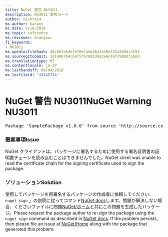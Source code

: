 ```yaml
---
title: NuGet 警告 NU3011
description: NU3011 警告コード
author: mishra14
ms.author: karann
ms.date: 8/16/2018
ms.topic: reference
ms.reviewer: anangaur
f1_keywords:
- NU3011
ms.openlocfilehash: 46c80fe6d5fb70efaeb36d1e49ef22a2b9dc3293
ms.sourcegitcommit: 1d1406764c6af5fb7801d462e0c4afc9092fa569
ms.translationtype: MT
ms.contentlocale: ja-JP
ms.lasthandoff: 09/04/2018
ms.locfileid: "43545734"
---
```

# <a name="nuget-warning-nu3011"></a><span data-ttu-id="be34e-103">NuGet 警告 NU3011</span><span class="sxs-lookup"><span data-stu-id="be34e-103">NuGet Warning NU3011</span></span>

<pre>Package 'SamplePackage v1.0.0' from source 'http://source.com/index.json': The primary signature is invalid.</pre>

### <a name="issue"></a><span data-ttu-id="be34e-104">懸案事項</span><span class="sxs-lookup"><span data-stu-id="be34e-104">Issue</span></span>

<span data-ttu-id="be34e-105">NuGet クライアントは、パッケージに署名するために使用する署名証明書の証明書チェーンを読み込むことはできませんでした。</span><span class="sxs-lookup"><span data-stu-id="be34e-105">NuGet client was unable to read the certificate chain for the signing certificate used to sign the package.</span></span>


### <a name="solution"></a><span data-ttu-id="be34e-106">ソリューション</span><span class="sxs-lookup"><span data-stu-id="be34e-106">Solution</span></span>

<span data-ttu-id="be34e-107">使用してパッケージを再署名するパッケージの作成者に依頼してください、 `nuget sign` 」の説明に従ってコマンド[NuGet docs](https://docs.microsoft.com/en-us/nuget/create-packages/sign-a-package)します。問題が解決しない場合、くださいファイルに問題[NuGet/ホーム](https://github.com/NuGet/Home/issues)と共にこの問題を生成したパッケージ。</span><span class="sxs-lookup"><span data-stu-id="be34e-107">Please request the package author to re-sign the package using the `nuget sign` command as described in [NuGet docs](https://docs.microsoft.com/en-us/nuget/create-packages/sign-a-package). If the problem persists, then please file an issue at [NuGet/Home](https://github.com/NuGet/Home/issues) along with the package that generated this problem.</span></span>


